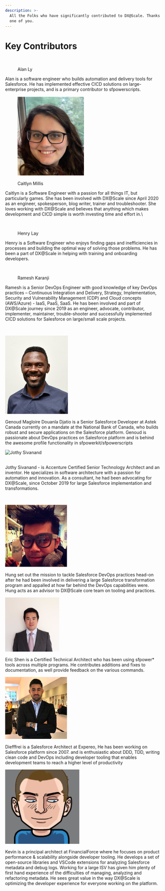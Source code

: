 ```yaml
---
description: >-
  All the Folks who have significantly contributed to DX@Scale. Thanks to each
  one of you.
---
```


# Key Contributors



<figure><img src="https://files.gitbook.com/v0/b/gitbook-x-prod.appspot.com/o/spaces%2Fz4DIARBK9t37HrKFKKYm%2Fuploads%2F2FJKZmuYDM95fffoKGPG%2FAlan-Ly.png?alt=media" alt=""><figcaption><p>​Alan Ly</p></figcaption></figure>

​Alan is a software engineer who builds automation and delivery tools for Salesforce. He has implemented effective CICD solutions on large-enterprise projects, and is a primary contributor to sfpowerscripts.

<figure><img src="../.gitbook/assets/image.png" alt=""><figcaption><p>Caitlyn Millis</p></figcaption></figure>

Caitlyn is a Software Engineer with a passion for all things IT, but particularly games. She has been involved with DX@Scale since April 2020 as an engineer, spokesperson, blog writer, trainer and troubleshooter. She loves working with DX@Scale and believes that anything which makes development and CICD simple is worth investing time and effort in.\


<figure><img src="https://files.gitbook.com/v0/b/gitbook-x-prod.appspot.com/o/spaces%2Fz4DIARBK9t37HrKFKKYm%2Fuploads%2FqQOgdKEUbazFjO8AeCvj%2FHenry_Lay.jpg?alt=media" alt=""><figcaption><p>Henry Lay</p></figcaption></figure>

Henry is a Software Engineer who enjoys finding gaps and inefficiencies in processes and building the optimal way of solving those problems. He has been a part of DX@Scale in helping with training and onboarding developers.&#x20;

<figure><img src="https://files.gitbook.com/v0/b/gitbook-x-prod.appspot.com/o/spaces%2Fz4DIARBK9t37HrKFKKYm%2Fuploads%2FRlNpgeWhEmYuXvGUjQob%2Framesh.png?alt=media" alt=""><figcaption><p>Ramesh Karanji</p></figcaption></figure>

Ramesh is a Senior DevOps Engineer with good knowledge of key DevOps practices – Continuous Integration and Delivery, Strategy, Implementation, Security and Vulnerability Management (CDP) and Cloud concepts (AWS/Azure) - IaaS, PaaS, SaaS. He has been involved and part of DX@Scale journey since 2019 as an engineer, advocate, contributor, implementer, maintainer, trouble-shooter and successfully implemented CICD solutions for Salesforce on large/small scale projects.



‌

![Genoud Magloire aka Profile Man](<../.gitbook/assets/Genoud (1).jpg>)

Genoud Magloire Douanla Djatio is a Senior Salesforce Developer at Astek Canada currently on a mandate at the National Bank of Canada, who builds robust and secure applications on the Salesforce platform. Genoud is passionate about DevOps practices on Salesforce platform and is behind the awesome profile functionality in sfpowerkit/sfpowerscripts



![Jothy Sivanand](https://files.gitbook.com/v0/b/gitbook-x-prod.appspot.com/o/spaces%2FMeOLCQVfe5ou1YaEf4so%2Fuploads%2Fgit-blob-d814564426e2b202207f53ec9c44d255939dd99d%2Fsivanand.jothy.jpg?alt=media)

\
Jothy Sivanand - is Accenture Certified Senior Technology Architect and an inventor. He specializes in software architecture with a passion for automation and innovation. As a consultant, he had been advocating for DX@Scale, since October 2019 for large Salesforce implementation and transformations.

​

![Hung Dinh](<../.gitbook/assets/image (16).png>)

Hung set out the mission to tackle Salesforce DevOps practices head-on after he had been involved in delivering a large Salesforce transformation program and appalled at how far behind the DevOps capabilities were. Hung acts as an advisor to DX@Scale core team on tooling and practices.​

![Eric Shen](<../.gitbook/assets/image (10).png>)

Eric Shen is a Certified Technical Architect who has been using sfpower\* tools across multiple programs. He contributes additions and fixes to documentation, as well provide feedback on the various commands.

![Diéffrei Quadros](../.gitbook/assets/diffrei.png)

Diefffrei is a Salesforce Architect at Expereo, He has been working on Salesforce platform since 2007. and is enthusiastic about DDD, TDD, writing clean code and DevOps including developer tooling that enables development teams to reach a higher level of productivity



![Kevin Jones](<../.gitbook/assets/image (17).png>)

Kevin is a principal architect at FinancialForce where he focuses on product performance & scalability alongside developer tooling. He develops a set of open-source libraries and VSCode extensions for analyzing Salesforce metadata and debug logs. Working for a large ISV has given him plenty of first hand experience of the difficulties of managing, analyzing and refactoring metadata. He sees great value in the way DX@Scale is optimizing the developer experience for everyone working on the platform.

